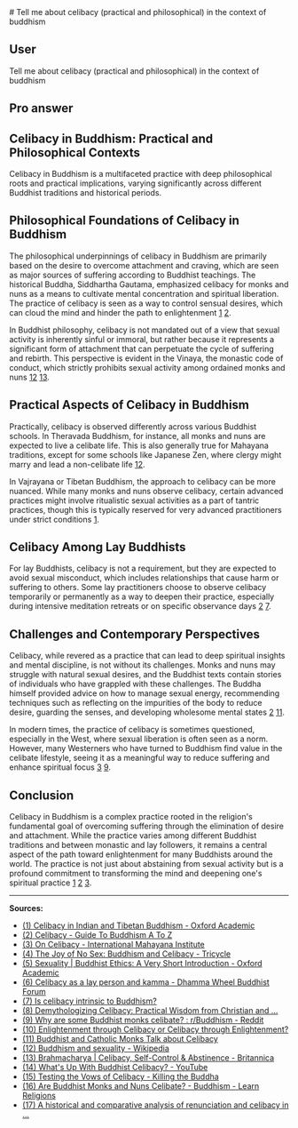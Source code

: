 <head>
<script defer src="https://analytics.goinghome.earth/script.js" data-website-id="519b085c-73db-408b-bf40-6cb4d158dfbc"></script>
</head>
# Tell me about celibacy (practical and philosophical) in the context of buddhism

## User
Tell me about celibacy (practical and philosophical) in the context of buddhism

## Pro answer
Celibacy in Buddhism: Practical and Philosophical Contexts
----------------------------------------------------------

Celibacy in Buddhism is a multifaceted practice with deep philosophical roots and practical implications, varying significantly across different Buddhist traditions and historical periods.

Philosophical Foundations of Celibacy in Buddhism
-------------------------------------------------

The philosophical underpinnings of celibacy in Buddhism are primarily based on the desire to overcome attachment and craving, which are seen as major sources of suffering according to Buddhist teachings. The historical Buddha, Siddhartha Gautama, emphasized celibacy for monks and nuns as a means to cultivate mental concentration and spiritual liberation. The practice of celibacy is seen as a way to control sensual desires, which can cloud the mind and hinder the path to enlightenment [1](https://academic.oup.com/book/2116/chapter-abstract/142059049?redirectedFrom=fulltext) [2](https://www.buddhisma2z.com/content.php?id=71).

In Buddhist philosophy, celibacy is not mandated out of a view that sexual activity is inherently sinful or immoral, but rather because it represents a significant form of attachment that can perpetuate the cycle of suffering and rebirth. This perspective is evident in the Vinaya, the monastic code of conduct, which strictly prohibits sexual activity among ordained monks and nuns [12](https://en.wikipedia.org/wiki/Buddhism_and_sexuality) [13](https://www.britannica.com/topic/brahmacharya).

Practical Aspects of Celibacy in Buddhism
-----------------------------------------

Practically, celibacy is observed differently across various Buddhist schools. In Theravada Buddhism, for instance, all monks and nuns are expected to live a celibate life. This is also generally true for Mahayana traditions, except for some schools like Japanese Zen, where clergy might marry and lead a non-celibate life [12](https://en.wikipedia.org/wiki/Buddhism_and_sexuality).

In Vajrayana or Tibetan Buddhism, the approach to celibacy can be more nuanced. While many monks and nuns observe celibacy, certain advanced practices might involve ritualistic sexual activities as a part of tantric practices, though this is typically reserved for very advanced practitioners under strict conditions [1](https://academic.oup.com/book/2116/chapter-abstract/142059049?redirectedFrom=fulltext).

Celibacy Among Lay Buddhists
----------------------------

For lay Buddhists, celibacy is not a requirement, but they are expected to avoid sexual misconduct, which includes relationships that cause harm or suffering to others. Some lay practitioners choose to observe celibacy temporarily or permanently as a way to deepen their practice, especially during intensive meditation retreats or on specific observance days [2](https://www.buddhisma2z.com/content.php?id=71) [7](https://buddhism.stackexchange.com/questions/2902/is-celibacy-intrinsic-to-buddhism).

Challenges and Contemporary Perspectives
----------------------------------------

Celibacy, while revered as a practice that can lead to deep spiritual insights and mental discipline, is not without its challenges. Monks and nuns may struggle with natural sexual desires, and the Buddhist texts contain stories of individuals who have grappled with these challenges. The Buddha himself provided advice on how to manage sexual energy, recommending techniques such as reflecting on the impurities of the body to reduce desire, guarding the senses, and developing wholesome mental states [2](https://www.buddhisma2z.com/content.php?id=71) [11](https://muse.jhu.edu/article/220098/pdf).

In modern times, the practice of celibacy is sometimes questioned, especially in the West, where sexual liberation is often seen as a norm. However, many Westerners who have turned to Buddhism find value in the celibate lifestyle, seeing it as a meaningful way to reduce suffering and enhance spiritual focus [3](https://imisangha.org/on-celibacy/) [9](https://www.reddit.com/r/Buddhism/comments/18d3svj/why_are_some_buddhist_monks_celibate/).

Conclusion
----------

Celibacy in Buddhism is a complex practice rooted in the religion's fundamental goal of overcoming suffering through the elimination of desire and attachment. While the practice varies among different Buddhist traditions and between monastic and lay followers, it remains a central aspect of the path toward enlightenment for many Buddhists around the world. The practice is not just about abstaining from sexual activity but is a profound commitment to transforming the mind and deepening one's spiritual practice [1](https://academic.oup.com/book/2116/chapter-abstract/142059049?redirectedFrom=fulltext) [2](https://www.buddhisma2z.com/content.php?id=71) [3](https://imisangha.org/on-celibacy/).

---
**Sources:**
- [(1) Celibacy in Indian and Tibetan Buddhism - Oxford Academic](https://academic.oup.com/book/2116/chapter-abstract/142059049?redirectedFrom=fulltext)
- [(2) Celibacy - Guide To Buddhism A To Z](https://www.buddhisma2z.com/content.php?id=71)
- [(3) On Celibacy - International Mahayana Institute](https://imisangha.org/on-celibacy/)
- [(4) The Joy of No Sex: Buddhism and Celibacy - Tricycle](https://tricycle.org/magazine/buddhism-celibacy-joy-no-sex/)
- [(5) Sexuality | Buddhist Ethics: A Very Short Introduction - Oxford Academic](https://academic.oup.com/book/522/chapter-abstract/135275904?redirectedFrom=fulltext)
- [(6) Celibacy as a lay person and kamma - Dhamma Wheel Buddhist Forum](https://www.dhammawheel.com/viewtopic.php?t=31032)
- [(7) Is celibacy intrinsic to Buddhism?](https://buddhism.stackexchange.com/questions/2902/is-celibacy-intrinsic-to-buddhism)
- [(8) Demythologizing Celibacy: Practical Wisdom from Christian and ...](https://litpress.org/Products/2947/Demythologizing-Celibacy)
- [(9) Why are some Buddhist monks celibate? : r/Buddhism - Reddit](https://www.reddit.com/r/Buddhism/comments/18d3svj/why_are_some_buddhist_monks_celibate/)
- [(10) Enlightenment through Celibacy or Celibacy through Enlightenment?](http://www.buddhism.org/enlightenment-through-celibacy-or-celibacy-through-enlightenment/)
- [(11) Buddhist and Catholic Monks Talk about Celibacy](https://muse.jhu.edu/article/220098/pdf)
- [(12) Buddhism and sexuality - Wikipedia](https://en.wikipedia.org/wiki/Buddhism_and_sexuality)
- [(13) Brahmacharya | Celibacy, Self-Control & Abstinence - Britannica](https://www.britannica.com/topic/brahmacharya)
- [(14) What's Up With Buddhist Celibacy? - YouTube](https://www.youtube-nocookie.com/embed/sKKyMYASLVs?autoplay=1&state=1&)
- [(15) Testing the Vows of Celibacy - Killing the Buddha](https://killingthebuddha.com/mag/confession/testing-the-vows-of-celibacy/)
- [(16) Are Buddhist Monks and Nuns Celibate? - Buddhism - Learn Religions](https://www.learnreligions.com/celibacy-in-buddhism-449596)
- [(17) A historical and comparative analysis of renunciation and celibacy in ...](https://orca.cardiff.ac.uk/id/eprint/72001/)

